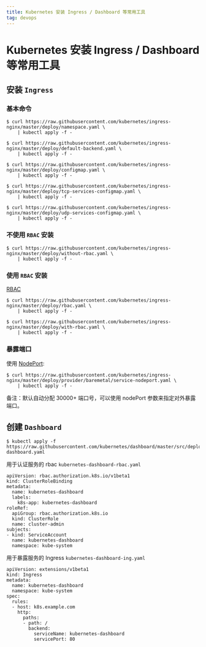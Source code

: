 ```yaml
---
title: Kubernetes 安装 Ingress / Dashboard 等常用工具
tag: devops
---
```


# Kubernetes 安装 Ingress / Dashboard 等常用工具

## 安装 `Ingress`

### 基本命令

```shell
$ curl https://raw.githubusercontent.com/kubernetes/ingress-nginx/master/deploy/namespace.yaml \
    | kubectl apply -f -

$ curl https://raw.githubusercontent.com/kubernetes/ingress-nginx/master/deploy/default-backend.yaml \
    | kubectl apply -f -

$ curl https://raw.githubusercontent.com/kubernetes/ingress-nginx/master/deploy/configmap.yaml \
    | kubectl apply -f -

$ curl https://raw.githubusercontent.com/kubernetes/ingress-nginx/master/deploy/tcp-services-configmap.yaml \
    | kubectl apply -f -

$ curl https://raw.githubusercontent.com/kubernetes/ingress-nginx/master/deploy/udp-services-configmap.yaml \
    | kubectl apply -f -
```

### 不使用 `RBAC` 安装

```shell
$ curl https://raw.githubusercontent.com/kubernetes/ingress-nginx/master/deploy/without-rbac.yaml \
    | kubectl apply -f -
```

### 使用 `RBAC` 安装

[RBAC](https://github.com/kubernetes/ingress-nginx/blob/master/deploy/rbac.md)

```shell
$ curl https://raw.githubusercontent.com/kubernetes/ingress-nginx/master/deploy/rbac.yaml \
    | kubectl apply -f -

$ curl https://raw.githubusercontent.com/kubernetes/ingress-nginx/master/deploy/with-rbac.yaml \
    | kubectl apply -f -
```

### 暴露端口

使用 [NodePort](https://kubernetes.io/docs/concepts/services-networking/service/#type-nodeport):

```shell
$ curl https://raw.githubusercontent.com/kubernetes/ingress-nginx/master/deploy/provider/baremetal/service-nodeport.yaml \
    | kubectl apply -f -
```

备注：默认自动分配 30000+ 端口号，可以使用 nodePort 参数来指定对外暴露端口。

## 创建 `Dashboard`

```shell
$ kubectl apply -f https://raw.githubusercontent.com/kubernetes/dashboard/master/src/deploy/recommended/kubernetes-dashboard.yaml
```

用于认证服务的 rbac `kubernetes-dashboard-rbac.yaml`

```
apiVersion: rbac.authorization.k8s.io/v1beta1
kind: ClusterRoleBinding
metadata:
  name: kubernetes-dashboard
  labels:
    k8s-app: kubernetes-dashboard
roleRef:
  apiGroup: rbac.authorization.k8s.io
  kind: ClusterRole
  name: cluster-admin
subjects:
- kind: ServiceAccount
  name: kubernetes-dashboard
  namespace: kube-system
```

用于暴露服务的 Ingress `kubernetes-dashboard-ing.yaml`

```
apiVersion: extensions/v1beta1
kind: Ingress
metadata:
  name: kubernetes-dashboard
  namespace: kube-system
spec:
  rules:
  - host: k8s.example.com
    http:
      paths:
      - path: /
        backend:
          serviceName: kubernetes-dashboard
          servicePort: 80
```

